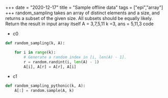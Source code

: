 +++ 
date = "2020-12-17"
title = "Sample offline data"
tags = ["epi","array"]
+++
random_sampling
takes an array of distinct elements and a size, and returns a subset of the given size. All subsets should be equally likely. Return the result in input array itself
A = 3,7,5,11  k =3, ans = 5,11,3
code
- c0
```python
def random_sampling(k, A):

    for i in range(k):
        # Generate a random index in [i, len(A) - 1].
        r = random.randint(i, len(A) - 1)
        A[i], A[r] = A[r], A[i]
```
- c1
```python
def random_sampling_pythonic(k, A):
    A[:] = random.sample(A, k)
```
